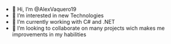 - 👋 Hi, I’m @AlexVaquero19
- 👀 I’m interested in new Technologies
- 🌱 I’m currently working with C# and .NET
- 💞️ I’m looking to collaborate on many projects wich makes me improvements in my habilities

